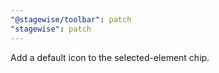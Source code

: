 ```yaml
---
"@stagewise/toolbar": patch
"stagewise": patch
---
```


Add a default icon to the selected-element chip.
